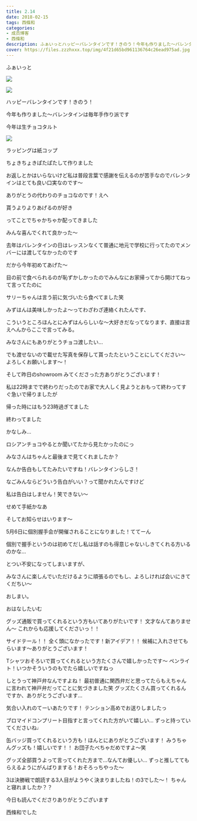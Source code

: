 ```yaml
---
title: 2.14
date: 2018-02-15
tags: 西條和
categories: 
- 成员博客
- 西條和
description: ふぁいっとハッピーバレンタインです！きのう！今年も作りました〜バレンタインは毎年手作り派です今年は生チョコタルト...
cover: https://files.zzzhxxx.top/img/4f21d65bd961136764c26ead975ad.jpg 
---
```






ふぁいっと



![](https://files.zzzhxxx.top/img/4f21d65bd961136764c26ead975ad.jpg)







![](https://files.zzzhxxx.top/img/4f21d65bd961136764c26ead975ad-01.jpg)





ハッピーバレンタインです！きのう！





今年も作りました〜バレンタインは毎年手作り派です











今年は生チョコタルト


![](https://files.zzzhxxx.top/img/4f21d65bd961136764c26ead975ad-02.jpg)




ラッピングは紙コップ


ちょきちょきぱたぱたして作りました








お返しとかはいらないけど私は普段言葉で感謝を伝えるのが苦手なのでバレンタインはとても良い口実なのです〜





ありがとうの代わりのチョコなのです！えへ





貰うよりよりあげるのが好き





ってことでちゃかちゃか配ってきました








みんな喜んでくれて良かった〜






去年はバレンタインの日はレッスンなくて普通に地元で学校に行ってたのでメンバーには渡してなかったのです







だから今年初めてあげた〜







目の前で食べられるのが恥ずかしかったのでみんなにお家帰ってから開けてねって言ってたのに




サリーちゃんは言う前に気づいたら食べてました笑










みずはんは美味しかったよ〜ってわざわざ連絡くれたんです、



こういうところほんとにみずはんらしいな〜大好きだなってなります、直接は言えへんからここで言ってみる。









みなさんにもありがとうチョコ渡したい…




でも渡せないので載せた写真を保存して貰ったたということにしてください〜
よろしくお願いします〜！








そして昨日のshowroom みてくださった方ありがとうございます！





私は22時までで終わりだったのでお家で大人しく見ようとおもって終わってすぐ急いで帰りましたが





帰った時にはもう23時過ぎてました


終わってました






かなしみ…






ロシアンチョコやるとか聞いてたから見たかったのにっ







みなさんはちゃんと最後まで見てくれましたか？





なんか告白もしてたみたいですね！バレンタインらしさ！





なごみんならどういう告白がいい？って聞かれたんですけど




私は告白はしません！笑できない〜



せめて手紙かなあ









そしてお知らせはいります〜




5月6日に個別握手会が開催されることになりました！ててーん






個別で握手というのは初めてだし私は話すのも得意じゃないしきてくれる方いるのかな…

とつい不安になってしまいますが、





みなさんに楽しんでいただけるように頑張るのでもし、よろしければ会いにきてくだちい〜







おしまい。






おはなしたいむ






グッズ通販で買ってくれるという方もいてありがたいです！
文才なんてありません〜
これからも応援してくださいっ！！



サイドテール！！
全く頭になかったです！新アイデア！！
候補に入れさせてもらいます〜ありがとうございます！






Tシャツおそろいで買ってくれるという方たくさんで嬉しかったです〜
ペンライト！いつかそういうのもでたら嬉しいですねっ





しとうって神戸弁なんですよね！
最初普通に関西弁だと思ってたらもえちゃんに言われて神戸弁だってことに気づきました笑
グッズたくさん買ってくれるんですか、ありがとうございます…




気合い入れのてーいあたりです！
テンション高めでお送りしましたっ





ブロマイドコンプリート目指すと言ってくれた方がいて嬉しい…
ずっと持っていてくださいね♩





缶バッジ買ってくれるという方も！ほんとにありがとうございます！
みうちゃんグッズも！嬉しいです！！
お団子たべちゃだめですよ〜笑





グッズ全部買うよって言ってくれた方まで…なんてお優しい…
ずっと推しててもらえるようにがんばりまする！おそろっちやった〜





3は決勝戦で朗読する3人目がようやく決まりましたね！の3でした〜！
ちゃんと寝れましたか？？








今日も読んでくださりありがとうございます





西條和でした


